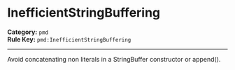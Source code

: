 # InefficientStringBuffering
**Category:** `pmd`<br/>
**Rule Key:** `pmd:InefficientStringBuffering`<br/>


-----

Avoid concatenating non literals in a StringBuffer constructor or append().
